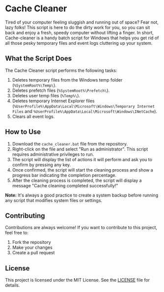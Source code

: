 # Cache Cleaner

Tired of your computer feeling sluggish and running out of space? Fear not, lazy folks! This script is here to do the dirty work for you, so you can sit back and enjoy a fresh, speedy computer without lifting a finger. In short, Cache-cleaner is a handy batch script for Windows that helps you get rid of all those pesky temporary files and event logs cluttering up your system.


## What the Script Does

The Cache Cleaner script performs the following tasks:

1. Deletes temporary files from the Windows temp folder (`%SystemRoot%\Temp\`).
2. Deletes prefetch files (`%SystemRoot%\Prefetch\`).
3. Deletes user temp files (`%Temp%\`).
4. Deletes temporary Internet Explorer files (`%UserProfile%\AppData\Local\Microsoft\Windows\Temporary Internet Files` and `%UserProfile%\AppData\Local\Microsoft\Windows\INetCache`).
5. Clears all event logs.

## How to Use

1. Download the `cache_cleaner.bat` file from the repository.
2. Right-click on the file and select "Run as administrator". This script requires administrative privileges to run.
3. The script will display the list of actions it will perform and ask you to confirm by pressing any key.
4. Once confirmed, the script will start the cleaning process and show a progress bar indicating the completion percentage.
5. After the cleaning process is completed, the script will display a message "Cache cleaning completed successfully!"

**Note:** It's always a good practice to create a system backup before running any script that modifies system files or settings.

## Contributing

Contributions are always welcome! If you want to contribute to this project, feel free to:

1. Fork the repository
2. Make your changes
3. Create a pull request


## License

This project is licensed under the MIT License. See the [LICENSE](LICENSE) file for details.
